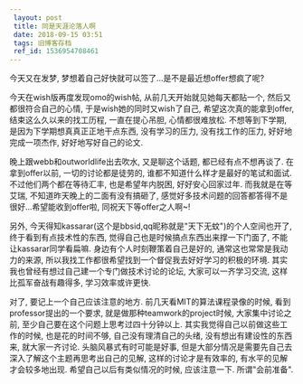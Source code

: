 ```yaml
---
 layout: post
 title: 同是天涯沦落人啊
 date: 2018-09-15 03:51
 tags: 旧博客存档
 ref_id: 1536954708461
---
```

今天又在发梦, 梦想着自己好快就可以签了...是不是最近想offer想疯了呢?



今天在wish版再度发现omo的wish帖, 从前几天开始就见她每天都贴一个, 然后又都很符合自己的心情, 于是wish她的同时又wish了自己,
希望这次真的能拿到offer, 结束这么久以来的找工历程, 一直在提心吊胆, 心情都很难放松. 不想等到下学期, 是因为下学期想真真正正地干点东西,
没有学习的压力, 没有找工作的压力, 好好地完成一项杰作, 好好地写好自己的论文.



晚上跟webb和outworldlife出去吹水, 又是聊这个话题, 都已经有点不想再谈了. 在拿到offer以前, 一切的讨论都是徒劳的,
谁都不知道什么样才是最好的笔试和面试. 不过他们两个都在等待汇丰, 也是希望年内脱困, 好好安心回家过年. 而我就是在等艾瑞,
不知道昨天晚上的二面有没有搞砸了, 感觉好多技术问题的回答都答得不是很好...希望能收到offer啦, 同祝天下等offer之人啊~!



另外, 今天得知kassarar(这个是bbsid,qq昵称就是"天下无蚊")的个人空间也开了, 终于看到有点技术性的东西,
觉得自己也是时候搞点东西出来撑一下门面了, 不能让kassarar同学看扁嘛. 身边有个人时刻鞭策着自己是好的, 通常这也常常是我动力的来源,
所以我找工作都很希望找到一个督促我去好好学习的积极的环境. 其实我也曾经有想过自己建一个专门做技术讨论的论坛, 大家可以一齐学习交流,
这样比孤军奋战有趣得多, 学习效率或许更快.



对了, 要记上一个自己应该注意的地方. 前几天看MIT的算法课程录像的时候, 看到professor提出的一个要求,
就是做那种teamwork的project时候, 大家集中讨论之前, 至少自己要在这个问题上思考过四十分钟以上. 其实我觉得自己以前做这些工作的时候,
也是花的时间不够, 自己没有理清自己的头绪, 没有想出有建设性的东西来, 就大家一齐讨论. 头脑风暴式有时可能是好事,
但是大部分情况是需要先自己去深入了解这个主题再思考出自己的见解, 这样的讨论才是有效率的, 有水平的见解才会较多地出现. 希望自己以后有类似情况的时候,
应该注意一下. 所谓"会前准备".

